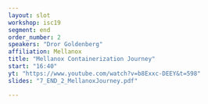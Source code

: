 ```yaml
---
layout: slot
workshop: isc19
segment: end
order_number: 2
speakers: "Dror Goldenberg"
affiliation: Mellanox
title: "Mellanox Containerization Journey"
start: "16:40"
yt: "https://www.youtube.com/watch?v=b8Exxc-DEEY&t=598"
slides: "7_END_2_MellanoxJourney.pdf"

---
```

